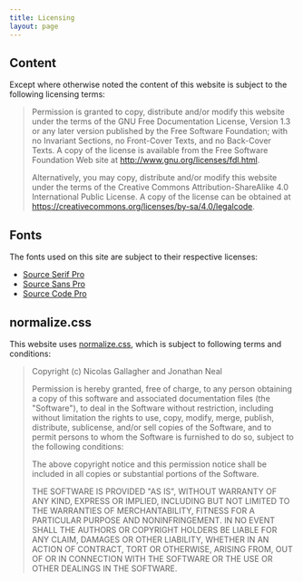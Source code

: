 ```yaml
---
title: Licensing
layout: page
---
```


## Content ##

Except where otherwise noted the content of this website is subject to the
following licensing terms:

> Permission is granted to copy, distribute and/or modify this website under the
> terms of the GNU Free Documentation License, Version 1.3 or any later version
> published by the Free Software Foundation; with no Invariant Sections, no
> Front-Cover Texts, and no Back-Cover Texts.  A copy of the license is
> available from the Free Software Foundation Web site at
> <http://www.gnu.org/licenses/fdl.html>.
>
> Alternatively, you may copy, distribute and/or modify this website under
> the terms of the Creative Commons Attribution-ShareAlike 4.0 International
> Public License. A copy of the license can be obtained at
> <https://creativecommons.org/licenses/by-sa/4.0/legalcode>.

## Fonts ##

The fonts used on this site are subject to their respective licenses:

* [Source Serif Pro]({{site.baseurl}}/fonts/source-serif-pro/LICENSE.txt)
* [Source Sans Pro]({{site.baseurl}}/fonts/source-sans-pro/LICENSE.txt)
* [Source Code Pro]({{site.baseurl}}/fonts/source-code-pro/LICENSE.txt)

## normalize.css ##

This website uses [normalize.css][], which is subject to following terms and
conditions:

> Copyright (c) Nicolas Gallagher and Jonathan Neal
>
> Permission is hereby granted, free of charge, to any person obtaining a copy
> of this software and associated documentation files (the "Software"), to deal
> in the Software without restriction, including without limitation the rights
> to use, copy, modify, merge, publish, distribute, sublicense, and/or sell
> copies of the Software, and to permit persons to whom the Software is
> furnished to do so, subject to the following conditions:
>
> The above copyright notice and this permission notice shall be included in all
> copies or substantial portions of the Software.
>
> THE SOFTWARE IS PROVIDED "AS IS", WITHOUT WARRANTY OF ANY KIND, EXPRESS OR
> IMPLIED, INCLUDING BUT NOT LIMITED TO THE WARRANTIES OF MERCHANTABILITY,
> FITNESS FOR A PARTICULAR PURPOSE AND NONINFRINGEMENT. IN NO EVENT SHALL THE
> AUTHORS OR COPYRIGHT HOLDERS BE LIABLE FOR ANY CLAIM, DAMAGES OR OTHER
> LIABILITY, WHETHER IN AN ACTION OF CONTRACT, TORT OR OTHERWISE, ARISING FROM,
> OUT OF OR IN CONNECTION WITH THE SOFTWARE OR THE USE OR OTHER DEALINGS IN THE
> SOFTWARE.

[normalize.css]: https://github.com/necolas/normalize.css/
